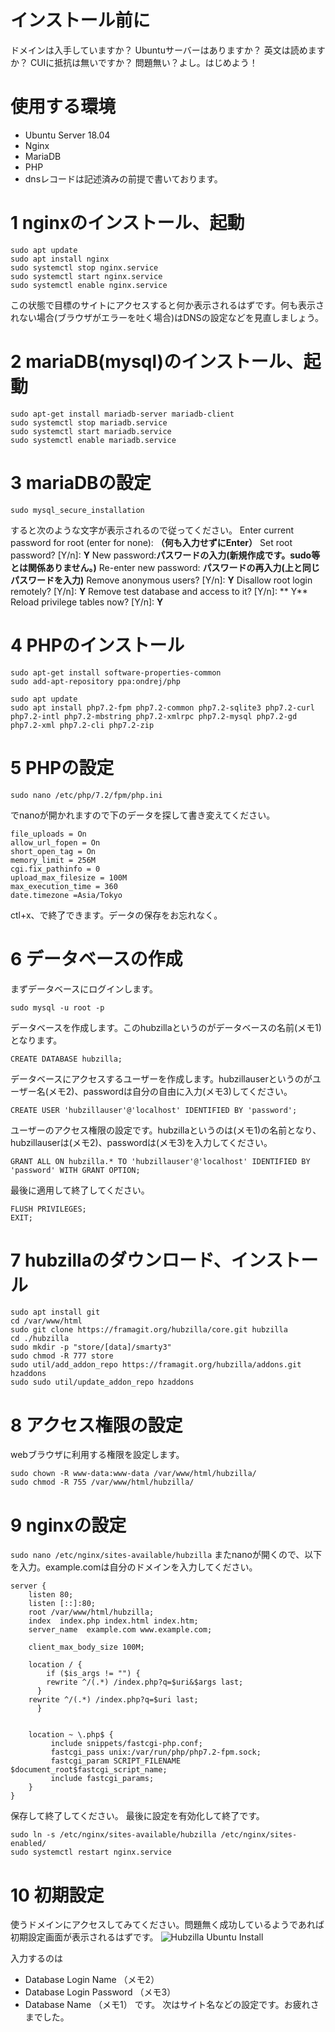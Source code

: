 <!-- TITLE: Hubzillaのインストール -->
<!-- SUBTITLE: Hubzillaのインストール手順です。 -->

# インストール前に
ドメインは入手していますか？
Ubuntuサーバーはありますか？
英文は読めますか？
CUIに抵抗は無いですか？
問題無い？よし。はじめよう！
# 使用する環境
* Ubuntu Server 18.04
* Nginx
* MariaDB
* PHP
* dnsレコードは記述済みの前提で書いております。
# 1 nginxのインストール、起動

```text
sudo apt update
sudo apt install nginx
sudo systemctl stop nginx.service
sudo systemctl start nginx.service
sudo systemctl enable nginx.service

```
この状態で目標のサイトにアクセスすると何か表示されるはずです。何も表示されない場合(ブラウザがエラーを吐く場合)はDNSの設定などを見直しましょう。
# 2 mariaDB(mysql)のインストール、起動

```text
sudo apt-get install mariadb-server mariadb-client
sudo systemctl stop mariadb.service
sudo systemctl start mariadb.service
sudo systemctl enable mariadb.service
```
# 3 mariaDBの設定

```text
sudo mysql_secure_installation
```
すると次のような文字が表示されるので従ってください。
    Enter current password for root (enter for none): **（何も入力せずにEnter）**
    Set root password? [Y/n]: **Y**
    New password:**パスワードの入力(新規作成です。sudo等とは関係ありません。)**
    Re-enter new password: **パスワードの再入力(上と同じパスワードを入力)**
    Remove anonymous users? [Y/n]: **Y**
    Disallow root login remotely? [Y/n]: **Y**
    Remove test database and access to it? [Y/n]: ** Y**
    Reload privilege tables now? [Y/n]:  **Y**
# 4 PHPのインストール

```text
sudo apt-get install software-properties-common
sudo add-apt-repository ppa:ondrej/php
```

```text
sudo apt update
sudo apt install php7.2-fpm php7.2-common php7.2-sqlite3 php7.2-curl php7.2-intl php7.2-mbstring php7.2-xmlrpc php7.2-mysql php7.2-gd php7.2-xml php7.2-cli php7.2-zip
```

# 5 PHPの設定
```text
sudo nano /etc/php/7.2/fpm/php.ini
```
でnanoが開かれますので下のデータを探して書き変えてください。
```text
file_uploads = On
allow_url_fopen = On
short_open_tag = On
memory_limit = 256M
cgi.fix_pathinfo = 0
upload_max_filesize = 100M
max_execution_time = 360
date.timezone =Asia/Tokyo
```
ctl+x、で終了できます。データの保存をお忘れなく。

# 6 データベースの作成
まずデータベースにログインします。
```text
sudo mysql -u root -p
```

データベースを作成します。このhubzillaというのがデータベースの名前(メモ1)となります。
```text
CREATE DATABASE hubzilla;
```

データベースにアクセスするユーザーを作成します。hubzillauserというのがユーザー名(メモ2)、passwordは自分の自由に入力(メモ3)してください。
```text
CREATE USER 'hubzillauser'@'localhost' IDENTIFIED BY 'password';
```

ユーザーのアクセス権限の設定です。hubzillaというのは(メモ1)の名前となり、hubzillauserは(メモ2)、passwordは(メモ3)を入力してください。
```text
GRANT ALL ON hubzilla.* TO 'hubzillauser'@'localhost' IDENTIFIED BY 'password' WITH GRANT OPTION;
```

最後に適用して終了してください。
```text
FLUSH PRIVILEGES;
EXIT;
```
# 7 hubzillaのダウンロード、インストール

```text
sudo apt install git
cd /var/www/html
sudo git clone https://framagit.org/hubzilla/core.git hubzilla
cd ./hubzilla
sudo mkdir -p "store/[data]/smarty3"
sudo chmod -R 777 store
sudo util/add_addon_repo https://framagit.org/hubzilla/addons.git hzaddons
sudo sudo util/update_addon_repo hzaddons
```
# 8 アクセス権限の設定
webブラウザに利用する権限を設定します。

```text
sudo chown -R www-data:www-data /var/www/html/hubzilla/
sudo chmod -R 755 /var/www/html/hubzilla/
```

# 9 nginxの設定
`sudo nano /etc/nginx/sites-available/hubzilla`
またnanoが開くので、以下を入力。example.comは自分のドメインを入力してください。
```text
server {
    listen 80;
    listen [::]:80;
    root /var/www/html/hubzilla;
    index  index.php index.html index.htm;
    server_name  example.com www.example.com;

    client_max_body_size 100M;

    location / {
        if ($is_args != "") {
        rewrite ^/(.*) /index.php?q=$uri&$args last;
      }
    rewrite ^/(.*) /index.php?q=$uri last;
      }


    location ~ \.php$ {
         include snippets/fastcgi-php.conf;
         fastcgi_pass unix:/var/run/php/php7.2-fpm.sock;
         fastcgi_param SCRIPT_FILENAME $document_root$fastcgi_script_name;
         include fastcgi_params;
    }
}
```

保存して終了してください。
最後に設定を有効化して終了です。

```text
sudo ln -s /etc/nginx/sites-available/hubzilla /etc/nginx/sites-enabled/
sudo systemctl restart nginx.service
```

# 10 初期設定
使うドメインにアクセスしてみてください。問題無く成功しているようであれば初期設定画面が表示されるはずです。
![Hubzilla Ubuntu Install](https://i1.wp.com/websiteforstudents.com/wp-content/uploads/2018/08/hubzilla_ubuntu_install.png "Hubzilla Ubuntu Install")

入力するのは
* Database Login Name （メモ2）
* Database Login Password （メモ3）
* Database Name （メモ1）
です。
次はサイト名などの設定です。お疲れさまでした。